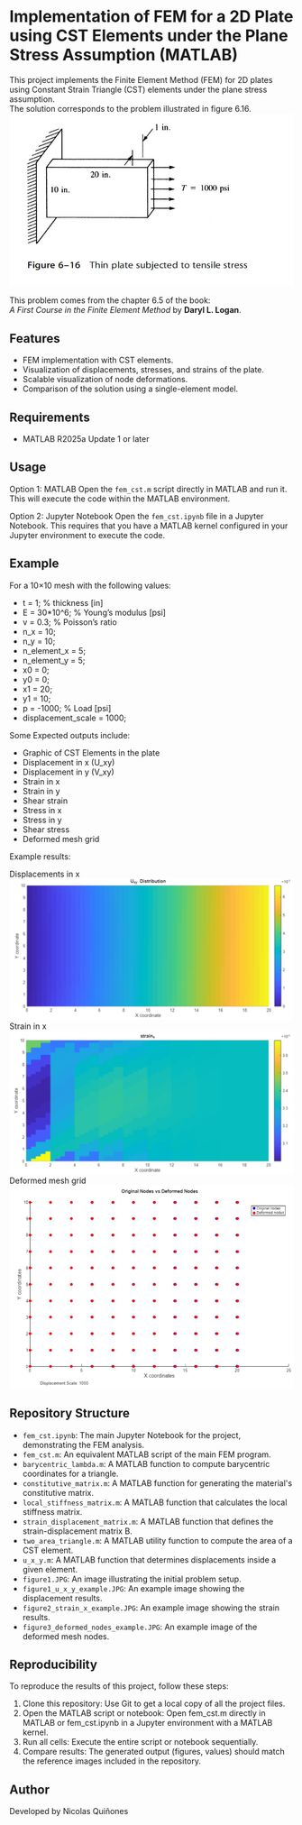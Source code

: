 # Implementation of FEM for a 2D Plate using CST Elements under the Plane Stress Assumption (MATLAB)

This project implements the Finite Element Method (FEM) for 2D plates using Constant Strain Triangle (CST) elements under the plane stress assumption.  
The solution corresponds to the problem illustrated in figure 6.16.
![Figure 1](figure1.JPG)

This problem comes from the chapter 6.5 of the book:  
*A First Course in the Finite Element Method* by **Daryl L. Logan**.

## Features

- FEM implementation with CST elements.  
- Visualization of displacements, stresses, and strains of the plate.  
- Scalable visualization of node deformations.  
- Comparison of the solution using a single-element model.

## Requirements

- MATLAB R2025a Update 1 or later

## Usage

Option 1: MATLAB
Open the `fem_cst.m` script directly in MATLAB and run it. This will execute the code within the MATLAB environment.

Option 2: Jupyter Notebook 
Open the `fem_cst.ipynb` file in a Jupyter Notebook. This requires that you have a MATLAB kernel configured in your Jupyter environment to execute the code.

## Example

For a 10×10 mesh with the following values:
- t = 1;            % thickness [in]
- E = 30*10^6;      % Young’s modulus [psi]
- v = 0.3;          % Poisson’s ratio
- n_x = 10;
- n_y = 10;
- n_element_x = 5;
- n_element_y = 5;
- x0 = 0;
- y0 = 0;
- x1 = 20;
- y1 = 10;
- p = -1000;        % Load [psi]
- displacement_scale = 1000;

Some Expected outputs include:
- Graphic of CST Elements in the plate
- Displacement in x (U_xy)
- Displacement in y (V_xy)
- Strain in x
- Strain in y
- Shear strain
- Stress in x
- Stress in y
- Shear stress 
- Deformed mesh grid 

Example results:

Displacements in x
![Displacement in x](figure1_u_x_y_example.JPG)
Strain in x
![Strain in x.](figure2_strain_x_example.JPG)
Deformed mesh grid 
![Deformed mesh grid.](figure_3_deformed_nodes_examples.JPG)

## Repository Structure

- `fem_cst.ipynb`: The main Jupyter Notebook for the project, demonstrating the FEM analysis.
- `fem_cst.m`: An equivalent MATLAB script of the main FEM program.
- `barycentric_lambda.m`: A MATLAB function to compute barycentric coordinates for a triangle.
- `constitutive_matrix.m`: A MATLAB function for generating the material's constitutive matrix.
- `local_stiffness_matrix.m`: A MATLAB function that calculates the local stiffness matrix.
- `strain_displacement_matrix.m`: A MATLAB function that defines the strain-displacement matrix B.
- `two_area_triangle.m`: A MATLAB utility function to compute the area of a CST element. 
- `u_x_y.m`: A MATLAB function that determines displacements inside a given element.
- `figure1.JPG`: An image illustrating the initial problem setup.
- `figure1_u_x_y_example.JPG`: An example image showing the displacement results.
- `figure2_strain_x_example.JPG`: An example image showing the strain results.
- `figure3_deformed_nodes_example.JPG`: An example image of the deformed mesh nodes.

## Reproducibility
To reproduce the results of this project, follow these steps:

1. Clone this repository: Use Git to get a local copy of all the project files.
2. Open the MATLAB script or notebook: Open fem_cst.m directly in MATLAB or fem_cst.ipynb in a Jupyter environment with a MATLAB kernel.
3. Run all cells: Execute the entire script or notebook sequentially.
4. Compare results: The generated output (figures, values) should match the reference images included in the repository.
  
## Author
Developed by Nicolas Quiñones 